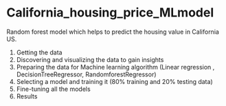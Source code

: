 # California_housing_price_MLmodel
Random forest model which helps to predict the housing value in California US.

1. Getting the data
2. Discovering and visualizing the data to gain insights
3. Preparing the data for Machine learning algorithm (Linear regression , DecisionTreeRegressor, RandomforestRegressor)
4. Selecting a model and training it (80% training and 20% testing data)
5. Fine-tuning all the models
6. Results
